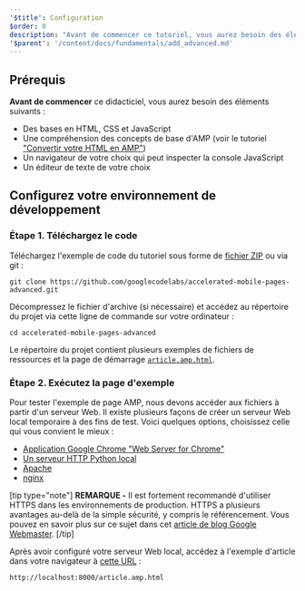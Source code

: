 ```yaml
---
'$title': Configuration
$order: 0
description: "Avant de commencer ce tutoriel, vous aurez besoin des éléments suivants : - Des bases en HTML, CSS et JavaScript - Une compréhension des concepts de base d'AMP, voir ..."
'$parent': '/content/docs/fundamentals/add_advanced.md'
---
```


## Prérequis

**Avant de commencer** ce didacticiel, vous aurez besoin des éléments suivants :

- Des bases en HTML, CSS et JavaScript
- Une compréhension des concepts de base d'AMP (voir le tutoriel ["Convertir votre HTML en AMP"](../../../../documentation/guides-and-tutorials/start/converting/index.md))
- Un navigateur de votre choix qui peut inspecter la console JavaScript
- Un éditeur de texte de votre choix

## Configurez votre environnement de développement

### Étape 1. Téléchargez le code

Téléchargez l'exemple de code du tutoriel sous forme de [fichier ZIP](https://github.com/googlecodelabs/accelerated-mobile-pages-advanced/archive/master.zip) ou via git :

```shell
git clone https://github.com/googlecodelabs/accelerated-mobile-pages-advanced.git
```

Décompressez le fichier d'archive (si nécessaire) et accédez au répertoire du projet via cette ligne de commande sur votre ordinateur :

```shell
cd accelerated-mobile-pages-advanced
```

Le répertoire du projet contient plusieurs exemples de fichiers de ressources et la page de démarrage [`article.amp.html`](https://github.com/googlecodelabs/accelerated-mobile-pages-advanced/blob/master/article.amp.html).

### Étape 2. Exécutez la page d'exemple

Pour tester l'exemple de page AMP, nous devons accéder aux fichiers à partir d'un serveur Web. Il existe plusieurs façons de créer un serveur Web local temporaire à des fins de test. Voici quelques options, choisissez celle qui vous convient le mieux :

- [Application Google Chrome "Web Server for Chrome"](https://chrome.google.com/webstore/detail/web-server-for-chrome/ofhbbkphhbklhfoeikjpcbhemlocgigb)
- [Un serveur HTTP Python local](https://developer.mozilla.org/en-US/docs/Learn/Common_questions/set_up_a_local_testing_server#Running_a_simple_local_HTTP_server)
- [Apache](https://httpd.apache.org/docs/2.4/getting-started.html)
- [nginx](http://nginx.org/)

[tip type="note"] **REMARQUE -** Il est fortement recommandé d'utiliser HTTPS dans les environnements de production. HTTPS a plusieurs avantages au-delà de la simple sécurité, y compris le référencement. Vous pouvez en savoir plus sur ce sujet dans cet [article de blog Google Webmaster](https://webmasters.googleblog.com/2014/08/https-as-ranking-signal.html). [/tip]

Après avoir configuré votre serveur Web local, accédez à l'exemple d'article dans votre navigateur à [cette URL](http://localhost:8000/article.amp.html) :

```text
http://localhost:8000/article.amp.html
```
